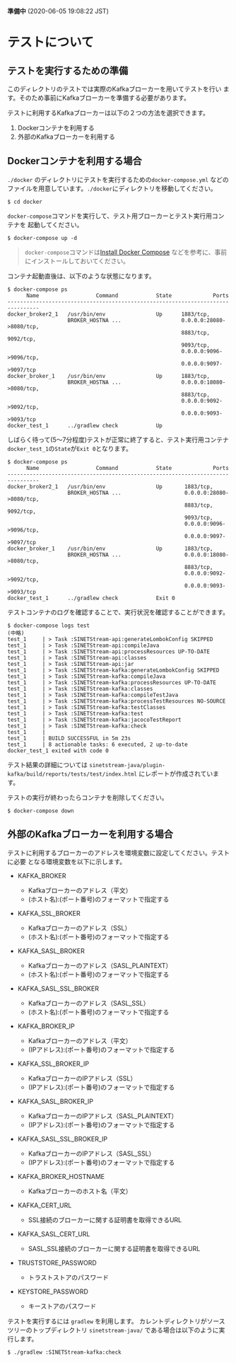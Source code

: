 **準備中** (2020-06-05 19:08:22 JST)

# テストについて

## テストを実行するための準備

このディレクトリのテストでは実際のKafkaブローカーを用いてテストを行い
ます。そのため事前にKafkaブローカーを準備する必要があります。

テストに利用するKafkaブローカーは以下の２つの方法を選択できます。

1. Dockerコンテナを利用する
1. 外部のKafkaブローカーを利用する

## Dockerコンテナを利用する場合

`./docker` のディレクトリにテストを実行するための`docker-compose.yml`
などのファイルを用意しています。`./docker`にディレクトリを移動してください。

```
$ cd docker
```

`docker-compose`コマンドを実行して、テスト用ブローカーとテスト実行用コンテナを
起動してください。

```
$ docker-compose up -d
```

> `docker-compose`コマンドは[Install Docker Compose](https://docs.docker.com/compose/install/) などを参考に、事前にインストールしておいてください。

コンテナ起動直後は、以下のような状態になります。


```
$ docker-compose ps
      Name                  Command            State             Ports
--------------------------------------------------------------------------------
docker_broker2_1   /usr/bin/env                Up      1883/tcp,
                   BROKER_HOSTNA ...                   0.0.0.0:28080->8080/tcp,
                                                       8883/tcp, 9092/tcp,
                                                       9093/tcp,
                                                       0.0.0.0:9096->9096/tcp,
                                                       0.0.0.0:9097->9097/tcp
docker_broker_1    /usr/bin/env                Up      1883/tcp,
                   BROKER_HOSTNA ...                   0.0.0.0:18080->8080/tcp,
                                                       8883/tcp,
                                                       0.0.0.0:9092->9092/tcp,
                                                       0.0.0.0:9093->9093/tcp
docker_test_1      ../gradlew check            Up
```

しばらく待って(5～7分程度)テストが正常に終了すると、テスト実行用コンテナ
`docker_test_1`の`State`が`Exit 0`となります。

```
$ docker-compose ps
      Name                  Command            State             Ports
--------------------------------------------------------------------------------
docker_broker2_1   /usr/bin/env                Up       1883/tcp,
                   BROKER_HOSTNA ...                    0.0.0.0:28080->8080/tcp,
                                                        8883/tcp, 9092/tcp,
                                                        9093/tcp,
                                                        0.0.0.0:9096->9096/tcp,
                                                        0.0.0.0:9097->9097/tcp
docker_broker_1    /usr/bin/env                Up       1883/tcp,
                   BROKER_HOSTNA ...                    0.0.0.0:18080->8080/tcp,
                                                        8883/tcp,
                                                        0.0.0.0:9092->9092/tcp,
                                                        0.0.0.0:9093->9093/tcp
docker_test_1      ../gradlew check            Exit 0
```

テストコンテナのログを確認することで、実行状況を確認することができます。

```
$ docker-compose logs test
(中略)
test_1     | > Task :SINETStream-api:generateLombokConfig SKIPPED
test_1     | > Task :SINETStream-api:compileJava
test_1     | > Task :SINETStream-api:processResources UP-TO-DATE
test_1     | > Task :SINETStream-api:classes
test_1     | > Task :SINETStream-api:jar
test_1     | > Task :SINETStream-kafka:generateLombokConfig SKIPPED
test_1     | > Task :SINETStream-kafka:compileJava
test_1     | > Task :SINETStream-kafka:processResources UP-TO-DATE
test_1     | > Task :SINETStream-kafka:classes
test_1     | > Task :SINETStream-kafka:compileTestJava
test_1     | > Task :SINETStream-kafka:processTestResources NO-SOURCE
test_1     | > Task :SINETStream-kafka:testClasses
test_1     | > Task :SINETStream-kafka:test
test_1     | > Task :SINETStream-kafka:jacocoTestReport
test_1     | > Task :SINETStream-kafka:check
test_1     |
test_1     | BUILD SUCCESSFUL in 5m 23s
test_1     | 8 actionable tasks: 6 executed, 2 up-to-date
docker_test_1 exited with code 0
```

テスト結果の詳細については `sinetstream-java/plugin-kafka/build/reports/tests/test/index.html` 
にレポートが作成されています。

テストの実行が終わったらコンテナを削除してください。

```
$ docker-compose down
```

## 外部のKafkaブローカーを利用する場合

テストに利用するブローカーのアドレスを環境変数に設定してください。テストに必要
となる環境変数を以下に示します。

* KAFKA_BROKER
    * Kafkaブローカーのアドレス（平文）
    * (ホスト名):(ポート番号)のフォーマットで指定する
* KAFKA_SSL_BROKER
    * Kafkaブローカーのアドレス（SSL）
    * (ホスト名):(ポート番号)のフォーマットで指定する
* KAFKA_SASL_BROKER
    * Kafkaブローカーのアドレス（SASL_PLAINTEXT）
    * (ホスト名):(ポート番号)のフォーマットで指定する
* KAFKA_SASL_SSL_BROKER
    * Kafkaブローカーのアドレス（SASL_SSL）
    * (ホスト名):(ポート番号)のフォーマットで指定する
* KAFKA_BROKER_IP
    * Kafkaブローカーのアドレス（平文）
    * (IPアドレス):(ポート番号)のフォーマットで指定する
* KAFKA_SSL_BROKER_IP
    * KafkaブローカーのIPアドレス（SSL）
    * (IPアドレス):(ポート番号)のフォーマットで指定する
* KAFKA_SASL_BROKER_IP
    * KafkaブローカーのIPアドレス（SASL_PLAINTEXT）
    * (IPアドレス):(ポート番号)のフォーマットで指定する
* KAFKA_SASL_SSL_BROKER_IP
    * KafkaブローカーのIPアドレス（SASL_SSL）
    * (IPアドレス):(ポート番号)のフォーマットで指定する
* KAFKA_BROKER_HOSTNAME
    * Kafkaブローカーのホスト名（平文）
    
* KAFKA_CERT_URL
    * SSL接続のブローカーに関する証明書を取得できるURL
* KAFKA_SASL_CERT_URL
    * SASL_SSL接続のブローカーに関する証明書を取得できるURL
* TRUSTSTORE_PASSWORD
    * トラストストアのパスワード
* KEYSTORE_PASSWORD
    * キーストアのパスワード
    
テストを実行するには `gradlew` を利用します。
カレントディレクトリがソースツリーのトップディレクトリ
 `sinetstream-java/` である場合は以下のように実行します。

```
$ ./gradlew :SINETStream-kafka:check
```

